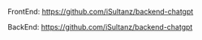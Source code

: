 FrontEnd:
  https://github.com/iSultanz/backend-chatgpt

BackEnd:
  https://github.com/iSultanz/backend-chatgpt
